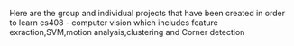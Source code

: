 Here are the group and individual projects that have been created in order to learn cs408 - computer vision which includes feature exraction,SVM,motion analyais,clustering and Corner detection
